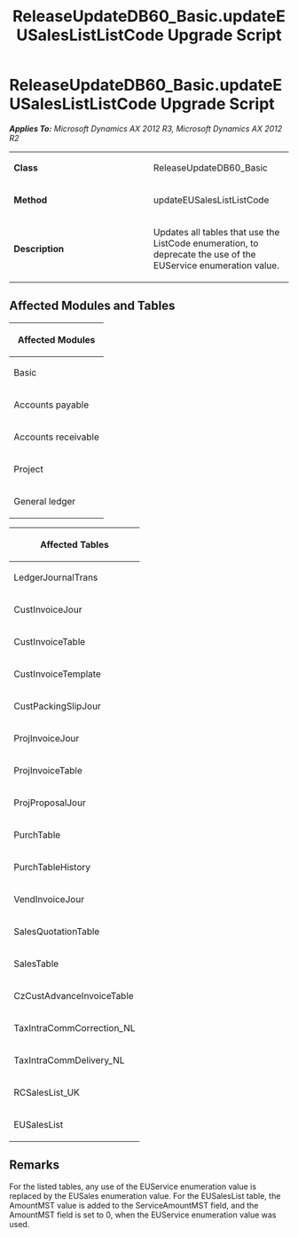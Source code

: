 ﻿---
title: ReleaseUpdateDB60_Basic.updateEUSalesListListCode Upgrade Script
TOCTitle: ReleaseUpdateDB60_Basic.updateEUSalesListListCode Upgrade Script
ms:assetid: dca8d055-4aeb-a35d-a82a-08af8e5f19b1
ms:mtpsurl: https://msdn.microsoft.com/en-us/library/JJ737196(v=AX.60)
ms:contentKeyID: 49711639
ms.date: 05/18/2015
mtps_version: v=AX.60
---

# ReleaseUpdateDB60\_Basic.updateEUSalesListListCode Upgrade Script 


_**Applies To:** Microsoft Dynamics AX 2012 R3, Microsoft Dynamics AX 2012 R2_

<table>
<colgroup>
<col style="width: 50%" />
<col style="width: 50%" />
</colgroup>
<tbody>
<tr class="odd">
<td><p><strong>Class</strong></p></td>
<td><p>ReleaseUpdateDB60_Basic</p></td>
</tr>
<tr class="even">
<td><p><strong>Method</strong></p></td>
<td><p>updateEUSalesListListCode</p></td>
</tr>
<tr class="odd">
<td><p><strong>Description</strong></p></td>
<td><p>Updates all tables that use the ListCode enumeration, to deprecate the use of the EUService enumeration value.</p></td>
</tr>
</tbody>
</table>


## Affected Modules and Tables

<table>
<colgroup>
<col style="width: 100%" />
</colgroup>
<thead>
<tr class="header">
<th><p>Affected Modules</p></th>
</tr>
</thead>
<tbody>
<tr class="odd">
<td><p>Basic</p></td>
</tr>
<tr class="even">
<td><p>Accounts payable</p></td>
</tr>
<tr class="odd">
<td><p>Accounts receivable</p></td>
</tr>
<tr class="even">
<td><p>Project</p></td>
</tr>
<tr class="odd">
<td><p>General ledger</p></td>
</tr>
</tbody>
</table>


<table>
<colgroup>
<col style="width: 100%" />
</colgroup>
<thead>
<tr class="header">
<th><p>Affected Tables</p></th>
</tr>
</thead>
<tbody>
<tr class="odd">
<td><p>LedgerJournalTrans</p></td>
</tr>
<tr class="even">
<td><p>CustInvoiceJour</p></td>
</tr>
<tr class="odd">
<td><p>CustInvoiceTable</p></td>
</tr>
<tr class="even">
<td><p>CustInvoiceTemplate</p></td>
</tr>
<tr class="odd">
<td><p>CustPackingSlipJour</p></td>
</tr>
<tr class="even">
<td><p>ProjInvoiceJour</p></td>
</tr>
<tr class="odd">
<td><p>ProjInvoiceTable</p></td>
</tr>
<tr class="even">
<td><p>ProjProposalJour</p></td>
</tr>
<tr class="odd">
<td><p>PurchTable</p></td>
</tr>
<tr class="even">
<td><p>PurchTableHistory</p></td>
</tr>
<tr class="odd">
<td><p>VendInvoiceJour</p></td>
</tr>
<tr class="even">
<td><p>SalesQuotationTable</p></td>
</tr>
<tr class="odd">
<td><p>SalesTable</p></td>
</tr>
<tr class="even">
<td><p>CzCustAdvanceInvoiceTable</p></td>
</tr>
<tr class="odd">
<td><p>TaxIntraCommCorrection_NL</p></td>
</tr>
<tr class="even">
<td><p>TaxIntraCommDelivery_NL</p></td>
</tr>
<tr class="odd">
<td><p>RCSalesList_UK</p></td>
</tr>
<tr class="even">
<td><p>EUSalesList</p></td>
</tr>
</tbody>
</table>


## Remarks

For the listed tables, any use of the EUService enumeration value is replaced by the EUSales enumeration value. For the EUSalesList table, the AmountMST value is added to the ServiceAmountMST field, and the AmountMST field is set to 0, when the EUService enumeration value was used.

  


